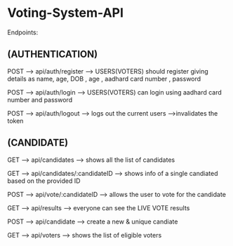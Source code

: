 # Voting-System-API

Endpoints:


(AUTHENTICATION)
-----------------
POST --> api/auth/register --> USERS(VOTERS) should register giving details as name, age, DOB , age , aadhard card number , password

POST --> api/auth/login --> USERS(VOTERS) can login using aadhard card number and password

POST --> api/auth/logout --> logs out the current users -->invalidates the token

(CANDIDATE)
------------

GET --> api/candidates --> shows all the list of candidates

GET --> api/candidates/:candidateID --> shows info of a single candiated based on the provided ID

POST --> api/vote/:candidateID --> allows the user to vote for the candidate

GET --> api/results --> everyone can see the LIVE VOTE results


POST --> api/candidate --> create a new & unique candiate

GET --> api/voters --> shows the list of eligible voters
